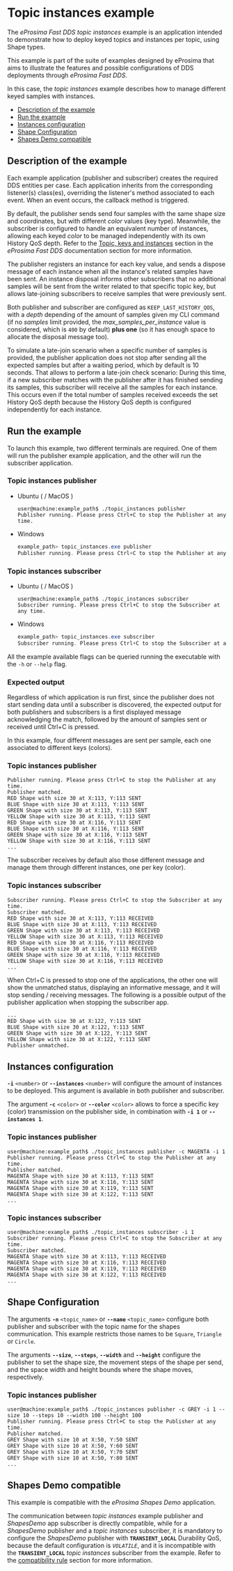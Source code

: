 # Topic instances example

The *eProsima Fast DDS topic instances* example is an application intended to demonstrate how to deploy keyed topics and instances per topic, using Shape types.

This example is part of the suite of examples designed by eProsima that aims to illustrate the features and possible configurations of DDS deployments through *eProsima Fast DDS*.

In this case, the *topic instances* example describes how to manage different keyed samples with instances.

* [Description of the example](#description-of-the-example)
* [Run the example](#run-the-example)
* [Instances configuration](#instances-configuration)
* [Shape Configuration](#shape-configuration)
* [Shapes Demo compatible](#shapes-demo-compatible)

## Description of the example

Each example application (publisher and subscriber) creates the required DDS entities per case.
Each application inherits from the corresponding listener(s) class(es), overriding the listener's method associated to each event.
When an event occurs, the callback method is triggered.

By default, the publisher sends send four samples with the same shape size and coordinates, but with different _color_ values (key type).
Meanwhile, the subscriber is configured to handle an equivalent number of instances, allowing each keyed _color_ to be managed independently with its own History QoS depth.
Refer to the [Topic, keys and instances](https://fast-dds.docs.eprosima.com/en/stable/fastdds/dds_layer/topic/instances.html#topics-keys-and-instances) section in the _eProsima Fast DDS_ documentation section for more information.

The publisher registers an instance for each key value, and sends a dispose message of each instance when all the instance's related samples have been sent.
An instance disposal informs other subscribers that no additional samples will be sent from the writer related to that specific topic key, but allows late-joining subscribers to receive samples that were previously sent.

Both publisher and subscriber are configured as `KEEP_LAST_HISTORY_QOS`, with a _depth_ depending of the amount of samples given my CLI command (if no _samples_ limit provided, the _max_samples_per_instance_ value is considered, which is `400` by default) **plus one** (so it has enough space to allocate the disposal message too).

To simulate a late-join scenario when a specific number of samples is provided, the publisher application does not stop after sending all the expected samples but after a waiting period, which by default is 10 seconds.
That allows to perform a late-join check scenario: During this time, if a new subscriber matches with the publisher after it has finished sending its samples, this subscriber will receive all the samples for each instance. This occurs even if the total number of samples received exceeds the set History QoS depth because the History QoS depth is configured independently for each instance.

## Run the example

To launch this example, two different terminals are required.
One of them will run the publisher example application, and the other will run the subscriber application.

### Topic instances publisher

* Ubuntu ( / MacOS )

    ```shell
    user@machine:example_path$ ./topic_instances publisher
    Publisher running. Please press Ctrl+C to stop the Publisher at any time.
    ```

* Windows

    ```powershell
    example_path> topic_instances.exe publisher
    Publisher running. Please press Ctrl+C to stop the Publisher at any time.
    ```

### Topic instances subscriber

* Ubuntu ( / MacOS )

    ```shell
    user@machine:example_path$ ./topic_instances subscriber
    Subscriber running. Please press Ctrl+C to stop the Subscriber at any time.
    ```

* Windows

    ```powershell
    example_path> topic_instances.exe subscriber
    Subscriber running. Please press Ctrl+C to stop the Subscriber at any time.
    ```

All the example available flags can be queried running the executable with the ``-h`` or ``--help`` flag.

### Expected output

Regardless of which application is run first, since the publisher does not start sending data until a subscriber is discovered, the expected output for both publishers and subscribers is a first displayed message acknowledging the match, followed by the amount of samples sent or received until Ctrl+C is pressed.

In this example, four different messages are sent per sample, each one associated to different keys (colors).

### Topic instances publisher

```shell
Publisher running. Please press Ctrl+C to stop the Publisher at any time.
Publisher matched.
RED Shape with size 30 at X:113, Y:113 SENT
BLUE Shape with size 30 at X:113, Y:113 SENT
GREEN Shape with size 30 at X:113, Y:113 SENT
YELLOW Shape with size 30 at X:113, Y:113 SENT
RED Shape with size 30 at X:116, Y:113 SENT
BLUE Shape with size 30 at X:116, Y:113 SENT
GREEN Shape with size 30 at X:116, Y:113 SENT
YELLOW Shape with size 30 at X:116, Y:113 SENT
...
```

The subscriber receives by default also those different message and manage them through different instances, one per key (color).

### Topic instances subscriber

```shell
Subscriber running. Please press Ctrl+C to stop the Subscriber at any time.
Subscriber matched.
RED Shape with size 30 at X:113, Y:113 RECEIVED
BLUE Shape with size 30 at X:113, Y:113 RECEIVED
GREEN Shape with size 30 at X:113, Y:113 RECEIVED
YELLOW Shape with size 30 at X:113, Y:113 RECEIVED
RED Shape with size 30 at X:116, Y:113 RECEIVED
BLUE Shape with size 30 at X:116, Y:113 RECEIVED
GREEN Shape with size 30 at X:116, Y:113 RECEIVED
YELLOW Shape with size 30 at X:116, Y:113 RECEIVED
...
```

When Ctrl+C is pressed to stop one of the applications, the other one will show the unmatched status, displaying an informative message, and it will stop sending / receiving messages.
The following is a possible output of the publisher application when stopping the subscriber app.

```shell
...
RED Shape with size 30 at X:122, Y:113 SENT
BLUE Shape with size 30 at X:122, Y:113 SENT
GREEN Shape with size 30 at X:122, Y:113 SENT
YELLOW Shape with size 30 at X:122, Y:113 SENT
Publisher unmatched.
```

## Instances configuration

**``-i``** ``<number>`` or **``--instances``** ``<number>`` will configure the amount of instances to be deployed.
This argument is available in both publisher and subscriber.

The argument **``-c``** ``<color>`` or **``--color``** ``<color>`` allows to force a specific key (color) transmission on the publisher side,  in combination with **``-i 1``** or **``--instances 1``**.

### Topic instances publisher

```shell
user@machine:example_path$ ./topic_instances publisher -c MAGENTA -i 1
Publisher running. Please press Ctrl+C to stop the Publisher at any time.
Publisher matched.
MAGENTA Shape with size 30 at X:113, Y:113 SENT
MAGENTA Shape with size 30 at X:116, Y:113 SENT
MAGENTA Shape with size 30 at X:119, Y:113 SENT
MAGENTA Shape with size 30 at X:122, Y:113 SENT
...
```

### Topic instances subscriber

```shell
user@machine:example_path$ ./topic_instances subscriber -i 1
Subscriber running. Please press Ctrl+C to stop the Subscriber at any time.
Subscriber matched.
MAGENTA Shape with size 30 at X:113, Y:113 RECEIVED
MAGENTA Shape with size 30 at X:116, Y:113 RECEIVED
MAGENTA Shape with size 30 at X:119, Y:113 RECEIVED
MAGENTA Shape with size 30 at X:122, Y:113 RECEIVED
...
```

## Shape Configuration

The arguments **``-n``** ``<topic_name>`` or **``--name``** ``<topic_name>`` configure both publisher and subscriber with the topic name for the shapes communication.
This example restricts those names to be ``Square``, ``Triangle`` or ``Circle``.

The arguments **``--size``**, **``--steps``**, **``--width``** and **``--height``** configure the publisher to set the shape size, the movement steps of the shape per send, and the space width and height bounds where the shape moves, respectively.

### Topic instances publisher

```shell
user@machine:example_path$ ./topic_instances publisher -c GREY -i 1 --size 10 --steps 10 --width 100 --height 100
Publisher running. Please press Ctrl+C to stop the Publisher at any time.
Publisher matched.
GREY Shape with size 10 at X:50, Y:50 SENT
GREY Shape with size 10 at X:50, Y:60 SENT
GREY Shape with size 10 at X:50, Y:70 SENT
GREY Shape with size 10 at X:50, Y:80 SENT
...
```

## Shapes Demo compatible

This example is compatible with the _eProsima Shapes Demo_ application.

The communication between _topic instances_ example publisher and _ShapesDemo_ app subscriber is directly compatible, while for a _ShapesDemo_ publisher and a _topic instances_ subscriber, it is mandatory to configure the _ShapesDemo_ publisher with **``TRANSIENT_LOCAL``** Durability QoS, because the default configuration is _``VOLATILE``_, and it is incompatible with the **``TRANSIENT_LOCAL``** _topic instances_ subscriber from the example.
Refer to the [compatibility rule](https://fast-dds.docs.eprosima.com/en/stable/fastdds/dds_layer/core/policy/standardQosPolicies.html#durability-compatibilityrule) section for more information.
